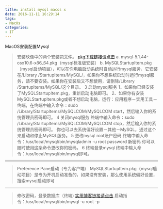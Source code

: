 ```yaml
---
title: install mysql macos x
date: 2016-11-11 16:29:14
tags:
- MacOs
categories:
- IT
---
```

MacOS安装配置Mysql<!--more-->

> 安装映像中的两个安装包文件。
[pkg下载链接请点击](http://dev.mysql.com/doc/refman/5.6/en/osx-installation-pkg.html)
a. mysql-5.1.44-osx10.6-x86_64.pkg（mysql标准版安装）
b. MySQLStartupItem.pkg（mysql启动项目），可以在你电脑启动系统时自动运行mysql服务，它安装在/Library /StartupItems/MySQL/，如果你不想系统启动时运行mysql服务，请不要安装。如果你在安装后又不想使用，请删除/Library /StartupItems/MySQL/这个目录。
3 启动mysql服务
1、如果你已经安装了MySQLStartupItem.pkg，重新启动电脑即可。
2、如果你有安装MySQLStartupItem.pkg或者不想启动电脑，运行：应用程序－实用工具－终端，在终端中输入命令：sudo /Library/StartupItems/MySQLCOM/MySQLCOM start，然后输入你的系统管理员密码即可。
4 关闭mysql服务
终端中输入命令：sudo /Library/StartupItems/MySQLCOM/MySQLCOM stop，然后输入你的系统管理员密码即可。
你也可以去系统偏好设置－其他－MySQL，通过这个来启动和停止MySQL服务。
5 更改mysql root账户密码
终端中输入命令：/usr/local/mysql/bin/mysqladmin -u root password 新密码
你可以随时使用这条命令更改你的密码。
6 终端登录mysql
终端中输入命令：/usr/local/mysql/bin/mysql即可。

----------
> Preference Pane启动（专为客户端）
MySQLStartupItem.pkg（mysql启动项目）是专为开机启动准备的，如果没有安装，那么使用系统偏好设置，搜索mysql启动即可

----------
> 修改密码，登录数据库（终端)
[实用博客链接请点击](http://blog.csdn.net/u014410695/article/details/50630233)
启动指令：/usr/local/mysql/bin/mysql -u root -p